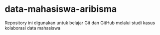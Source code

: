 # data-mahasiswa-aribisma
Repository ini digunakan untuk belajar Git dan GitHub melalui studi kasus kolaborasi data mahasiswa
